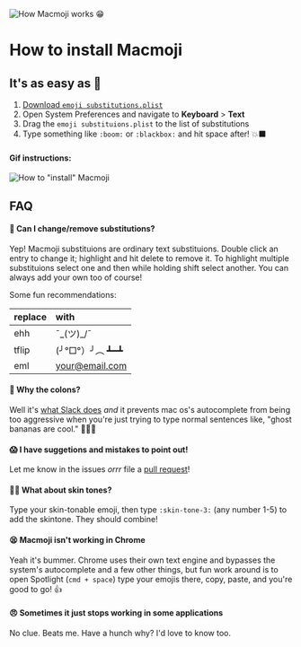![How Macmoji works 😁](https://github.com/warpling/Macmoji/blob/master/gifs/what%20is%20it.gif?raw=true)

# How to install Macmoji
## It's as easy as 🔢

1. [Download `emoji substitutions.plist`](https://raw.githubusercontent.com/warpling/Macmoji/master/emoji%20substitutions.plist)
1. Open System Preferences and navigate to **Keyboard** > **Text**
3. Drag the `emoji substituions.plist` to the list of substitutions
4. Type something like `:boom:` or `:blackbox:` and hit space after! 💥⬛️

#### Gif instructions:
![How to "install" Macmoji](https://github.com/warpling/Macmoji/blob/master/gifs/how%20to%20install.gif?raw=true)

## FAQ

#### 🤔 Can I change/remove substitutions?
Yep! Macmoji substituions are ordinary text substituions. Double click an entry to change it; highlight and hit delete to remove it. To highlight multiple substituions select one and then while holding shift select another. You can always add your own too of course!

Some fun recommendations:

| replace | with |
| :------- | :------- |
| ehh | ¯\_(ツ)_/¯ |
| tflip | (╯°□°）╯︵ ┻━┻ |
| eml | your@email.com |

#### 💩 Why the colons?
Well it's [what Slack does](https://get.slack.help/hc/en-us/articles/202931348-Emoji-and-emoticons) *and* it prevents mac os's autocomplete from being too aggressive when you're just trying to type normal sentences like, "ghost bananas are cool." 👻🍌🆒 

#### 😱 I have suggetions and mistakes to point out!
Let me know in the issues *orrr* file a [pull request](https://yangsu.github.io/pull-request-tutorial/)!

#### 🖐🏽 What about skin tones?
Type your skin-tonable emoji, then type `:skin-tone-3:` (any number 1-5) to add the skintone. They should combine!

#### 😫 Macmoji isn't working in Chrome 
Yeah it's bummer. Chrome uses their own text engine and bypasses the system's autocomplete and a few other things, but fun work around is to open Spotlight (`cmd + space`) type your emojis there, copy, paste, and you're good to go! 👍 

#### 😠 Sometimes it just stops working in some applications
No clue. Beats me. Have a hunch why? I'd love to know too.
